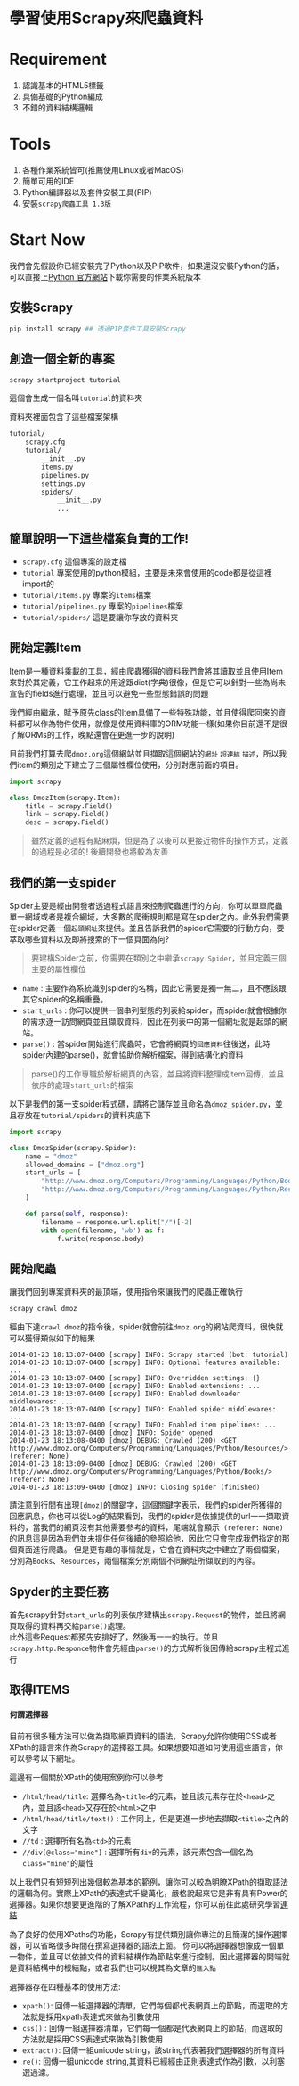 # 學習使用Scrapy來爬蟲資料

# Requirement  
1. 認識基本的HTML5標籤
2. 具備基礎的Python編成
3. 不錯的資料結構邏輯

# Tools
1. 各種作業系統皆可(推薦使用Linux或者MacOS)
2. 簡單可用的IDE
3. Python編譯器以及套件安裝工具(PIP)
4. 安裝`scrapy爬蟲工具 1.3版`


# Start Now
我們會先假設你已經安裝完了Python以及PIP軟件，如果還沒安裝Python的話，可以直接上[Python 官方網站](https://www,python.org)下載你需要的作業系統版本

## 安裝Scrapy  
``` bash
pip install scrapy ## 透過PIP套件工具安裝Scrapy
```

## 創造一個全新的專案
```bash
scrapy startproject tutorial 
```
這個會生成一個名叫`tutorial`的資料夾

資料夾裡面包含了這些檔案架構  
```bash
tutorial/
    scrapy.cfg
    tutorial/
        __init__.py
        items.py
        pipelines.py
        settings.py
        spiders/
            __init__.py
            ...

```

## 簡單說明一下這些檔案負責的工作!
* `scrapy.cfg` 這個專案的設定檔
* `tutorial` 專案使用的python模組，主要是未來會使用的code都是從這裡import的
* `tutorial/items.py` 專案的`items`檔案
* `tutorial/pipelines.py` 專案的`pipelines`檔案
* `tutorial/spiders/` 這是要讓你存放的資料夾

## 開始定義Item
Item是一種資料乘載的工具，經由爬蟲獲得的資料我們會將其讀取並且使用Item來對於其定義，它工作起來的用途跟dict(字典)很像，但是它可以針對一些為尚未宣告的fields進行處理，並且可以避免一些型態錯誤的問題  

我們經由繼承，賦予原先class的Item具備了一些特殊功能，並且使得爬回來的資料都可以作為物件使用，就像是使用資料庫的ORM功能一樣(如果你目前還不是很了解ORMs的工作，晚點還會在更進一步的說明)

目前我們打算去爬`dmoz.org`這個網站並且擷取這個網站的`網址` `超連結` `描述`，所以我們item的類別之下建立了三個屬性欄位使用，分別對應前面的項目。

```python 
import scrapy

class DmozItem(scrapy.Item):
    title = scrapy.Field()
    link = scrapy.Field()
    desc = scrapy.Field()
```

> 雖然定義的過程有點麻煩，但是為了以後可以更接近物件的操作方式，定義的過程是必須的! 後續開發也將較為友善


## 我們的第一支spider
Spider主要是經由開發者透過程式語言來控制爬蟲進行的方向，你可以單單爬蟲單一網域或者是複合網域，大多數的爬衝規則都是寫在spider之內。此外我們需要在spider定義一個`起頭網址`來提供。並且告訴我們的spider它需要的行動方向，要萃取哪些資料以及即將搜索的下一個頁面為何?

> 要建構Spider之前，你需要在類別之中繼承`scrapy.Spider`，並且定義三個主要的屬性欄位

- `name` :  主要作為系統識別spider的名稱，因此它需要是獨一無二，且不應該跟其它spider的名稱重疊。
- `start_urls` : 你可以提供一個串列型態的列表給spider，而spider就會根據你的需求逐一訪問網頁並且擷取資料，因此在列表中的第一個網址就是起頭的網站。
- `parse()` : 當spider開始進行爬蟲時，它會將網頁的`回應資料`往後送，此時spider內建的parse()，就會協助你解析檔案，得到結構化的資料

> parse()的工作專職於解析網頁的內容，並且將資料整理成item回傳，並且依序的處理`start_urls`的檔案

以下是我們的第一支spider程式碼，請將它儲存並且命名為`dmoz_spider.py`，並且存放在`tutorial/spiders`的資料夾底下


```python
import scrapy

class DmozSpider(scrapy.Spider):
    name = "dmoz"
    allowed_domains = ["dmoz.org"]
    start_urls = [
        "http://www.dmoz.org/Computers/Programming/Languages/Python/Books/",
        "http://www.dmoz.org/Computers/Programming/Languages/Python/Resources/"
    ]

    def parse(self, response):
        filename = response.url.split("/")[-2]
        with open(filename, 'wb') as f:
            f.write(response.body)
```

## 開始爬蟲  
讓我們回到專案資料夾的最頂端，使用指令來讓我們的爬蟲正確執行  
``` bash
scrapy crawl dmoz
```

經由下達`crawl dmoz`的指令後，spider就會前往`dmoz.org`的網站爬資料，很快就可以獲得類似如下的結果

``` console
2014-01-23 18:13:07-0400 [scrapy] INFO: Scrapy started (bot: tutorial)
2014-01-23 18:13:07-0400 [scrapy] INFO: Optional features available: ...
2014-01-23 18:13:07-0400 [scrapy] INFO: Overridden settings: {}
2014-01-23 18:13:07-0400 [scrapy] INFO: Enabled extensions: ...
2014-01-23 18:13:07-0400 [scrapy] INFO: Enabled downloader middlewares: ...
2014-01-23 18:13:07-0400 [scrapy] INFO: Enabled spider middlewares: ...
2014-01-23 18:13:07-0400 [scrapy] INFO: Enabled item pipelines: ...
2014-01-23 18:13:07-0400 [dmoz] INFO: Spider opened
2014-01-23 18:13:08-0400 [dmoz] DEBUG: Crawled (200) <GET http://www.dmoz.org/Computers/Programming/Languages/Python/Resources/> (referer: None)
2014-01-23 18:13:09-0400 [dmoz] DEBUG: Crawled (200) <GET http://www.dmoz.org/Computers/Programming/Languages/Python/Books/> (referer: None)
2014-01-23 18:13:09-0400 [dmoz] INFO: Closing spider (finished)
```

請注意到行間有出現`[dmoz]`的關鍵字，這個關鍵字表示，我們的spider所獲得的回應訊息，你也可以從Log的結果看到，我們的spider是依據提供的url一一擷取資料的，當我們的網頁沒有其他需要參考的資料，尾端就會顯示` (referer: None)`的訊息這是因為我們並未提供任何後續的參照給他，因此它只會完成我們指定的那個頁面進行爬蟲。
但是更有趣的事情就是，它會在資料夾之中建立了兩個檔案，分別為`Books`、`Resources`，兩個檔案分別兩個不同網址所擷取到的內容。


## Spyder的主要任務  
首先scrapy針對`start_urls`的列表依序建構出`scrapy.Request`的物件，並且將網頁取得的資料再交給`parse()`處理。  
此外這些Request都預先安排好了，然後再一一的執行。並且`scrapy.http.Responce`物件會先經由`parse()`的方式解析後回傳給scrapy主程式進行

## 取得ITEMS

#### 何謂選擇器 
目前有很多種方法可以做為擷取網頁資料的語法，Scrapy允許你使用CSS或者XPath的語言來作為Scrapy的選擇器工具。如果想要知道如何使用這些語言，你可以參考以下網址。

這邊有一個關於XPath的使用案例你可以參考

- `/html/head/title`: 選擇名為`<title>`的元素，並且該元素存在於`<head>`之內，並且該`<head>`又存在於`<html>`之中
- `/html/head/title/text()` : 工作同上，但是更進一步地去擷取`<title>`之內的文字
- `//td` : 選擇所有名為`<td>`的元素
- `//div[@class="mine"]` : 選擇所有`div`的元素，該元素包含一個名為`class="mine"`的屬性

以上我們只有短短列出幾個較為基本的範例，讓你可以較為明瞭XPath的擷取語法的邏輯為何。實際上XPath的表達式千變萬化，嚴格說起來它是非有具有Power的選擇器。如果你想要更進階的了解XPath的工作流程，你可以前往此處研究學習[連結](http://www.w3schools.com/XPath/default.asp)

為了良好的使用XPaths的功能，Scrapy有提供類別讓你專注的且簡潔的操作選擇器，可以省略很多時間在撰寫選擇器的語法上面。
你可以將選擇器想像成一個單一物件，並且可以依據文件的資料結構作為節點來進行控制。因此選擇器的開端就是資料結構中的根結點，或者我們也可以視其為文章的`進入點`

選擇器存在四種基本的使用方法:

- `xpath()`: 回傳一組選擇器的清單，它們每個都代表網頁上的節點，而選取的方法就是採用xpath表達式來做為引數使用
- `css()` : 回傳一組選擇器清單，它們每一個都是代表網頁上的節點，而選取的方法就是採用CSS表達式來做為引數使用
- `extract()`: 回傳一組unicode string，該string代表著我們選擇器的所有資料
- `re()`: 回傳一組unicode string,其資料已經經由正則表達式作為引數，以利塞選過濾。